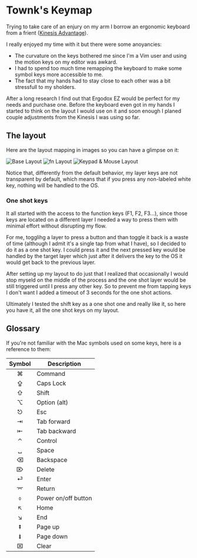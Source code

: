 # Townk's Keymap

Trying to take care of an enjury on my arm I borrow an ergonomic keyboard from
a frient ([Kinesis Advantage](http://www.kinesis-ergo.com/shop/advantage-pro-for-pc-mac/)).

I really enjoyed my time with it but there were some anoyancies:

* The curvature on the keys bothered me since I'm a Vim user and using the
  motion keys on my editor was awkard.
* I had to spend too much time remapping the keyboard to make some symbol keys
  more accessible to me.
* The fact that my hands had to stay close to each other was a bit stressfull
  to my sholders.

After a long research I find out that Ergodox EZ would be perfect for my needs
and purchase one. Before the keyboard even got in my hands I started to think
on the layout I would use on it and soon enough I planed couple adjustments
from the Kinesis I was using so far.

## The layout

Here are the layout mapping in images so you can have a glimpse on it:

![Base Layout](https://i.imgur.com/m1yyQvU.png)
![fn Layout](https://i.imgur.com/AJIzrjq.png)
![Keypad & Mouse Layout](https://i.imgur.com/9I6Qr0e.png)

Notice that, differently from the default behavior, my layer keys are not transparent
by default, which means that if you press any non-labeled white key, nothing will be
handled to the OS.

### One shot keys

It all started with the access to the function keys (F1, F2, F3...), since
those keys are located on a different layer I needed a way to press them with
minimal effort without disrupting my flow.

For me, togglihg a layer to press a button and than toggle it back is a waste
of time (although I admit it's a single tap from what I have), so I decided to
do it as a one shot key. I could press it and the next pressed key would be
handled by the target layer which just after it delivers the key to the OS it
would get back to the previous layer.

After setting up my layout to do just that I realized that occasionally I
would stop myseld on the middle of the process and the one shot layer would be
still triggered until I press any other key. So to prevent me from tapping
keys I don't want I added a timeout of 3 seconds for the one shot actions.

Ultimately I tested the shift key as a one shot one and really like it, so
here you have it, all the one shot keys on my layout.

## Glossary

If you're not familiar with the Mac symbols used on some keys, here is a
reference to them:

| Symbol | Description         |
| :----: | ------------------- |
|   ⌘    | Command             |
|   ⇪    | Caps Lock           |
|   ⇧    | Shift               |
|   ⌥    | Option (alt)        |
|   ⎋    | Esc                 |
|   ⇥    | Tab forward         |
|   ⇤    | Tab backward        |
|   ⌃    | Control             |
|   ␣    | Space               |
|   ⌫    | Backspace           |
|   ⌦    | Delete              |
|   ⏎    | Enter               |
|   ⌤    | Return              |
|   ⌽    | Power on/off button |
|   ↖    | Home                |
|   ↘    | End                 |
|   ⇞    | Page up             |
|   ⇟    | Page down           |
|   ⌧    | Clear               |
